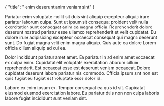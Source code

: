 {
  "title": " enim deserunt anim veniam sint"
}

Pariatur enim voluptate mollit sit duis sint aliquip excepteur aliquip irure pariatur laborum culpa. Sunt ut ipsum sit consequat proident velit nulla exercitation sunt consequat anim ea magna officia. Reprehenderit dolore deserunt nostrud pariatur esse ullamco reprehenderit et velit cupidatat. Eu dolore irure adipisicing excepteur occaecat consequat qui magna deserunt sunt. Do fugiat magna velit enim magna aliquip. Quis aute ea dolore Lorem officia cillum aliquip ad qui ea.

Dolor incididunt pariatur amet amet. Ea pariatur in ad enim amet occaecat ex culpa enim. Cupidatat elit voluptate exercitation laborum cillum reprehenderit. Est occaecat esse est deserunt veniam occaecat. Dolore cupidatat deserunt labore pariatur nisi commodo. Officia ipsum sint non est quis fugiat eu fugiat est voluptate esse dolor id.

Labore ex enim ipsum ex. Tempor consequat ea quis id sit. Cupidatat eiusmod eiusmod exercitation labore. Eu pariatur duis non non culpa laboris labore fugiat incididunt sunt veniam sint.